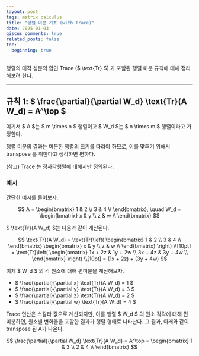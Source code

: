 ```yaml
---
layout: post
tags: matrix calculus
title: "행렬 미분 기초 (with Trace)"
date: 2025-01-03
giscus_comments: true
related_posts: false
toc:
  beginning: true
---
```



행렬의 대각 성분의 합인 Trace ($ \text{Tr} $) 가 포함된 행렬 미분 규칙에 대해 정리해보려 한다. 

---

## 규칙 1: $ \frac{\partial}{\partial W_d} \text{Tr}(A W_d) = A^\top $

여기서 $ A $는 $ m \times n $ 행렬이고 $ W_d $는 $ n \times m $ 행렬이라고 가정한다.

행렬 미분의 결과는 미분한 행렬의 크기를 따라야 하므로, 이를 맞추기 위해서 transpose 를 취한다고 생각하면 편하다.

(참고) Trace 는 정사각행렬에 대해서만 정의된다.

### 예시

간단한 예시를 들어보자.

$$
A = 
\begin{bmatrix}
1 & 2 \\
3 & 4 \\
\end{bmatrix}, \quad
W_d = 
\begin{bmatrix}
x & y \\
z & w \\
\end{bmatrix}
$$

$ \text{Tr}(A W_d) $는 다음과 같이 계산된다.

$$
\text{Tr}(A W_d) = \text{Tr}\left(
\begin{bmatrix}
1 & 2 \\
3 & 4 \\
\end{bmatrix}
\begin{bmatrix}
x & y \\
z & w \\
\end{bmatrix}
\right) \\[10pt]
= \text{Tr}\left(
\begin{bmatrix}
1x + 2z & 1y + 2w \\
3x + 4z & 3y + 4w \\
\end{bmatrix}
\right) \\[10pt]
= (1x + 2z) + (3y + 4w)
$$

이제 $ W_d $ 의 각 원소에 대해 편미분을 계산해보자.

- $ \frac{\partial}{\partial x} \text{Tr}(A W_d) = 1 $
- $ \frac{\partial}{\partial y} \text{Tr}(A W_d) = 3 $
- $ \frac{\partial}{\partial z} \text{Tr}(A W_d) = 2 $
- $ \frac{\partial}{\partial w} \text{Tr}(A W_d) = 4 $

Trace 연산은 스칼라 값으로 계산되지만, 이를 행렬 $ W_d $ 의 원소 각각에 대해 편미분하면, 원소별 변화율을 포함한 결과가 행렬 형태로 나타난다. 그 결과, 아래와 같이 transpose 된 A가 나온다.

$$
\frac{\partial}{\partial W_d} \text{Tr}(A W_d) = A^\top =
\begin{bmatrix}
1 & 3 \\
2 & 4 \\
\end{bmatrix}
$$
